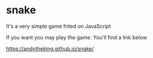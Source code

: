 # snake
It's a very simple game frited on JavaScript

If you want you may play the game. You'll find a link below

https://andytheking.github.io/snake/
